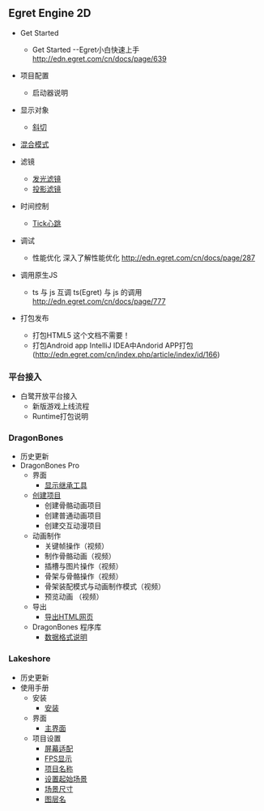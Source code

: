 ## Egret Engine 2D
- Get Started
	- Get Started  --Egret小白快速上手 http://edn.egret.com/cn/docs/page/639
- 项目配置
	- 启动器说明
- 显示对象
	- [斜切](Engine2D/displayObject/skew/index.md)
- [混合模式](Engine2D/blend/index.md)
- 滤镜
	- [发光滤镜](Engine2D/filter/glowFilter/index.md)
    - [投影滤镜](Engine2D/filter/dropShadowFilter/index.md)
- 时间控制
	- [Tick心跳](Engine2D/timeControl/tick/index.md)
- 调试

	- 性能优化   深入了解性能优化   http://edn.egret.com/cn/docs/page/287
- 调用原生JS
	- ts 与 js 互调   ts(Egret) 与 js 的调用   http://edn.egret.com/cn/docs/page/777
- 打包发布
	- 打包HTML5      这个文档不需要！
	- 打包Android app   IntelliJ IDEA中Andorid APP打包(http://edn.egret.com/cn/index.php/article/index/id/166)  

### 平台接入

- 白鹭开放平台接入
	- 新版游戏上线流程
	- Runtime打包说明

### DragonBones

- 历史更新
- DragonBones Pro
	- 界面
		- [显示继承工具](DB/dbPro/interface/inheritanceTools/index.md)
    - [创建项目](DB/dbLibs/createProj/index.md)
		- 创建骨骼动画项目
		- 创建普通动画项目
		- 创建交互动漫项目
	- 动画制作
		- 关键帧操作（视频）
		- 制作骨骼动画（视频）
		- 插槽与图片操作（视频）
		- 骨架与骨骼操作（视频）
		- 骨架装配模式与动画制作模式（视频）
		- 预览动画 （视频）
    - 导出
		- [导出HTML网页](DB/dbPro/export/html/index.md)
	- DragonBones 程序库
		- [数据格式说明](DB/dbLibs/dataFormat/index.md)

### Lakeshore

- 历史更新
- 使用手册 
	- 安装
		- [安装](Lakeshore/manual/installation/index.md)
	- 界面
		- [主界面](Lakeshore/manual/interface/index.md)
    - 项目设置
		- [屏幕适配]()
		- [FPS显示]()
		- [项目名称]()
		- [设置起始场景]()
		- [场景尺寸]()
		- [图层名]()

